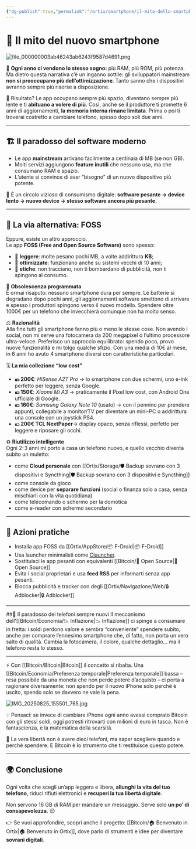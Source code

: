 ```yaml
---
{"dg-publish":true,"permalink":"/ortix/smartphone/il-mito-dello-smartphone-piu-potente-del-precedente/","title":"📱 RAM, ROM e il mito del nuovo smartphone","tags":["sovranità-digitale","smartphone","foss","consumismo","open-source"]}
---
```



# 📱 Il mito del nuovo smartphone  
![file_000000003ab46243ab6243f9587d4691.png](/img/user/file_000000003ab46243ab6243f9587d4691.png)

🚨 **Ogni anno ci vendono lo stesso sogno:** più RAM, più ROM, più potenza. Ma dietro questa narrativa c’è un inganno sottile: gli sviluppatori mainstream **non si preoccupano più dell’ottimizzazione**. Tanto sanno che i dispositivi avranno sempre più risorse a disposizione. 

💾 Risultato? Le app occupano sempre più spazio, diventano sempre più lente e ti **abituano a volere di più**. Così, anche se il produttore ti promette 6 anni di aggiornamenti, **la memoria interna rimane limitata**. Prima o poi ti troverai costretto a cambiare telefono, spesso dopo soli due anni.  

---

## 🏗️ Il paradosso del software moderno
- Le app **mainstream** arrivano facilmente a centinaia di MB (se non GB).  
- Molti servizi aggiungono **feature inutili** che nessuno usa, ma che consumano RAM e spazio.  
- L’utente si convince di aver “bisogno” di un nuovo dispositivo più potente.  

📌 È un circolo vizioso di consumismo digitale: **software pesante → device lento → nuovo device → stesso software ancora più pesante.**

---

## 🌱 La via alternativa: FOSS
Eppure, esiste un altro approccio.  
Le app **FOSS (Free and Open Source Software)** sono spesso:
- 🔹 **leggere**: molte pesano pochi MB, a volte addirittura **KB**;  
- 🔹 **ottimizzate**: funzionano anche su sistemi vecchi di 10 anni;  
- 🔹 **etiche**: non tracciano, non ti bombardano di pubblicità, non ti spingono al consumo.  

🔋 **Obsolescenza programmata**  
È ormai risaputo: nessuno smartphone dura per sempre. Le batterie si degradano dopo pochi anni, gli aggiornamenti software smettono di arrivare e spesso i produttori spingono verso il nuovo modello. Spendere oltre 1000€ per un telefono che invecchierà comunque non ha molto senso.  

⚖️ **Razionalità**  
Alla fine tutti gli smartphone fanno più o meno le stesse cose. Non avendo i social, non mi serve una fotocamera da 200 megapixel o l’ultimo processore ultra-veloce. Preferisco un approccio equilibrato: spendo poco, provo nuove funzionalità e mi tolgo qualche sfizio. Con una media di 10€ al mese, in 6 anni ho avuto 4 smartphone diversi con caratteristiche particolari.  

🗓 **La mia collezione “low cost”**  
- **💶 200€**: *HiSense A2T Pro* → lo smartphone con due schermi, uno e-ink perfetto per leggere, senza Google.  
- **💶 150€**: *Xiaomi Mi A3* → praticamente il Pixel low cost, con Android One ufficiale di Google.  
- **💶 160€**: *Samsung Galaxy Note 10* (usato) → con il pennino per prendere appunti, collegabile a monitor/TV per diventare un mini-PC o addirittura una console con un joystick PS4.  
- **💶 200€ TCL NextPaper**→ display opaco, senza riflessi, perfetto per leggere e riposare gli occhi.  

♻️ **Riutilizzo intelligente**  
Ogni 2-3 anni mi porto a casa un telefono nuovo, e quello vecchio diventa subito un muletto:  
- come **Cloud personale** con [[Ortix/Storage/🛡️ Backup sovrano con 3 dispositivi e Syncthing\|🛡️ Backup sovrano con 3 dispositivi e Syncthing]]  
- come console da gioco  
- come device per **separare funzioni** (social o finanza solo a casa, senza mischiarli con la vita quotidiana)  
- come telecomando o schermo per la domotica  
- come e-reader con schermo secondario 

---

## 🔧 Azioni pratiche
- Installa app FOSS da [[Ortix/AppStore/📦 F-Droid\|📦 F-Droid]]
- Usa launcher minimalisti come [Olauncher](Olauncher.md).  
- Sostituisci le app pesanti con equivalenti [[Bitcoin/🧬 Open Source\|🧬 Open Source]] 
- Evita i social proprietari e usa **feed RSS** per informarti senza app pesanti.  
- Blocca pubblicità e tracker con degli [[Ortix/Navigazione/Web/🔒 Adblocker\|🔒 Adblocker]]

---

##📱 Il paradosso dei telefoni sempre nuovi
Il meccanismo dell'[[Bitcoin/Economia/📉 Inflazione\|📉 Inflazione]] ci spinge a consumare in fretta: i soldi perdono valore e sembra “conveniente” spendere subito, anche per comprare l’ennesimo smartphone che, di fatto, non porta un vero salto di qualità. Cambia la fotocamera, il colore, qualche dettaglio… ma il telefono resta lo stesso.

---

⚡ Con [[Bitcoin/Bitcoin\|Bitcoin]] il concetto si ribalta. Una [[Bitcoin/Economia/Preferenza temporale\|Preferenza temporale]] bassa – resa possibile da una moneta che non perde potere d’acquisto – ci porta a ragionare diversamente: non spendo per il nuovo iPhone solo perché è uscito, spendo solo se davvero ne vale la pena.

![IMG_20250825_155501_765.jpg](/img/user/IMG_20250825_155501_765.jpg)

💡 Pensaci: se invece di cambiare iPhone ogni anno avessi comprato Bitcoin con gli stessi soldi, oggi potresti ritrovarti con milioni di euro in tasca. Non è fantascienza, è la matematica della scarsità.

🔑 La vera libertà non è avere dieci telefoni, ma saper scegliere quando e perché spendere. E Bitcoin è lo strumento che ti restituisce questo potere.

---

## 🌍 Conclusione
Ogni volta che scegli un’app leggera e libera, **allunghi la vita del tuo telefono**, riduci rifiuti elettronici e **recuperi la tua libertà digitale**.  

Non servono 16 GB di RAM per mandare un messaggio. Serve solo **un po’ di consapevolezza**. 😉  

👉 Se vuoi approfondire, scopri anche il progetto: [[Bitcoin/🏠 Benvenuto in Ortix\|🏠 Benvenuto in Ortix]], dove parlo di strumenti e idee per diventare **sovrani digitali**.